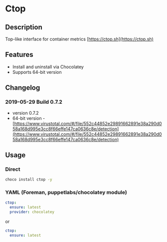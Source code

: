 # Ctop

## Description

Top-like interface for container metrics [https://ctop.sh](https://ctop.sh)

## Features

* Install and uninstall via Chocolatey
* Supports 64-bit version

## Changelog

### 2019-05-29 Build 0.7.2

* version 0.7.2
* 64-bit version - [https://www.virustotal.com/#/file/552c44852e29891662891e38a290d058a168d995e3cc8f66effe147ca0636c8e/detection](https://www.virustotal.com/#/file/552c44852e29891662891e38a290d058a168d995e3cc8f66effe147ca0636c8e/detection)

## Usage

### Direct

```cmd
choco install ctop -y
```

### YAML (Foreman, puppetlabs/chocolatey module)

```yaml
ctop:
  ensure: latest
  provider: chocolatey
```

or

```yaml
ctop:
  ensure: latest
```
